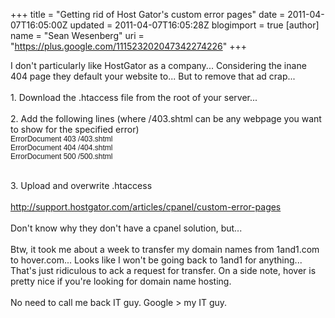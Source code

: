+++
title = "Getting rid of Host Gator's custom error pages"
date = 2011-04-07T16:05:00Z
updated = 2011-04-07T16:05:28Z
blogimport = true 
[author]
	name = "Sean Wesenberg"
	uri = "https://plus.google.com/111523202047342274226"
+++

I don't particularly like HostGator as a company... Considering the inane 404 page they default your website to... But to remove that ad crap...<br /><br />1. Download the .htaccess file from the root of your server...<br /><br />2. Add the following lines (where /403.shtml can be any webpage you want to show for the specified error)<br /><span class="Apple-style-span" style="font-family: Tahoma, kalimati, arial; font-size: 12px;">ErrorDocument 403 /403.shtml</span><span class="Apple-style-span" style="font-family: Tahoma, kalimati, arial; font-size: 12px;"><br style="font-family: Tahoma, kalimati, arial; font-size: 12px;" /></span><span class="Apple-style-span" style="font-family: Tahoma, kalimati, arial; font-size: 12px;">ErrorDocument 404 /404.shtml</span><span class="Apple-style-span" style="font-family: Tahoma, kalimati, arial; font-size: 12px;"><br style="font-family: Tahoma, kalimati, arial; font-size: 12px;" /></span><span class="Apple-style-span" style="font-family: Tahoma, kalimati, arial; font-size: 12px;">ErrorDocument 500 /500.shtml</span><br /><span class="Apple-style-span" style="font-family: Tahoma, kalimati, arial;"><span class="Apple-style-span" style="font-size: 12px;"><br /></span></span><br />3. Upload and overwrite .htaccess<br /><br /><a href="http://support.hostgator.com/articles/cpanel/custom-error-pages">http://support.hostgator.com/articles/cpanel/custom-error-pages</a><br /><br />Don't know why they don't have a cpanel solution, but...<br /><br />Btw, it took me about a week to transfer my domain names from 1and1.com to hover.com... Looks like I won't be going back to 1and1 for anything... That's just ridiculous to ack a request for transfer. On a side note, hover is pretty nice if you're looking for domain name hosting.<br /><br />No need to call me back IT guy. Google &gt; my IT guy.

